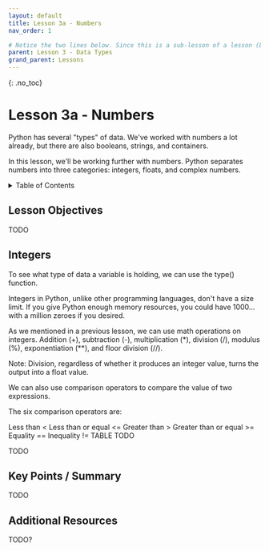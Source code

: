 ```yaml
---
layout: default
title: Lesson 3a - Numbers
nav_order: 1

# Notice the two lines below. Since this is a sub-lesson of a lesson (Lesson 3a), it's parent is lesson 3 and it's grandparent is Lessons. Make sure to include this if you decide to have sub-lessons.
parent: Lesson 3 - Data Types
grand_parent: Lessons 
---
```


{: .no_toc}  
# Lesson 3a - Numbers 

Python has several "types" of data. We've worked with numbers a lot already, but there are also booleans, strings, and containers. 

In this lesson, we'll be working further with numbers. Python separates numbers into three categories: integers, floats, and complex numbers.

<details markdown="block">
  <summary>
    Table of Contents
  </summary>
  {: .text-delta }
- TOC
{:toc}
</details>

## Lesson Objectives
TODO

<!-- ## Lesson Video
The following video demonstrates each of the steps outlined below in text.

<iframe height="416" width="100%" allowfullscreen frameborder=0 src="https://echo360.ca/media/a65689c0-c35c-4f33-9c12-f0ac97883f54/public?autoplay=false&automute=false"></iframe>
[View original here.](https://echo360.ca/media/a65689c0-c35c-4f33-9c12-f0ac97883f54/public?autoplay=false&automute=false) -->

## Integers

To see what type of data a variable is holding, we can use the type() function.

<demonstrate type with myVariable>

Integers in Python, unlike other programming languages, don't have a size limit. If you give Python enough memory resources, you could have 1000… with a million zeroes if you desired.

As we mentioned in a previous lesson, we can use math operations on integers. Addition (+), subtraction (-), multiplication (*), division (/), modulus (%), exponentiation (**), and floor division (//). 

Note: Division, regardless of whether it produces an integer value, turns the output into a float value. <demonstration>

We can also use comparison operators to compare the value of two expressions.

The six comparison operators are:

Less than	<
Less than or equal	<=
Greater than	>
Greater than or equal	>=
Equality	==
Inequality	!=
TABLE TODO

TODO

## Key Points / Summary
TODO

## Additional Resources
TODO?